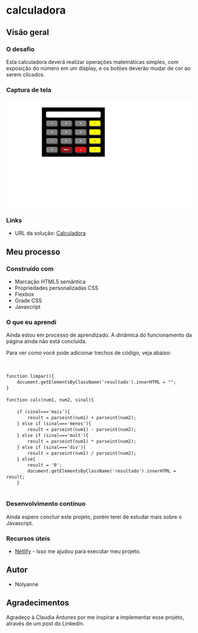 # calculadora

## Visão geral

### O desafio

Esta calculadora deverá realizar operações matemáticas simples, com exposição do número em um display, e os botões deverão mudar de cor ao serem clicados.


### Captura de tela

![](./calculadora.jpg)


### Links

- URL da solução: [Calculadora](https://regal-cat-2206bd.netlify.app)

## Meu processo

### Construído com

- Marcação HTML5 semântica
- Propriedades personalizadas CSS
- Flexbox
- Grade CSS
- Javascript

### O que eu aprendi

Ainda estou em processo de aprendizado. A dinâmica do funcionamento da página ainda não está concluída. 


Para ver como você pode adicionar trechos de código, veja abaixo:


```


function limpar(){
    document.getElementsByClassName('resultado').innerHTML = "";
}

function calc(num1, num2, sinal){
    
    if (sinal==='mais'){
        result = parseint(num1) + parseint(num2);
    } else if (sinal==='menos'){
        result = parseint(num1) - parseint(num2);
    } else if (sinal==='mult'){
        result = parseint(num1) * parseint(num2);        
    } else if (sinal==='div'){
        result = parseint(num1) / parseint(num2);    
    } else{
        result = '0';
        document.getElementsByClassName('resultado').innerHTML = result;
    }
     

```




### Desenvolvimento contínuo

Ainda espero concluir este projeto, porém terei de estudar mais sobre o Javascript.

### Recursos úteis

- [Netlify](https://www.netlify.com) - Isso me ajudou para executar meu projeto. 



## Autor

- Nolyanne



## Agradecimentos

Agradeço à Claudia Antunes por me inspirar a implementar esse projeto, através de um post do Linkedin.
